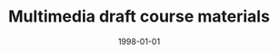 ---
# Documentation: https://wowchemy.com/docs/managing-content/

title: Multimedia draft course materials
subtitle: ''
summary: ''
authors:
- piasecki
tags: []
categories: []
date: '1998-01-01'
lastmod: 2022-10-07T05:08:43Z
featured: false
draft: false

# Featured image
# To use, add an image named `featured.jpg/png` to your page's folder.
# Focal points: Smart, Center, TopLeft, Top, TopRight, Left, Right, BottomLeft, Bottom, BottomRight.
image:
  caption: ''
  focal_point: ''
  preview_only: false

# Projects (optional).
#   Associate this post with one or more of your projects.
#   Simply enter your project's folder or file name without extension.
#   E.g. `projects = ["internal-project"]` references `content/project/deep-learning/index.md`.
#   Otherwise, set `projects = []`.
projects: []
publishDate: '2022-10-07T05:08:42.119037Z'
publication_types:
- '4'
abstract: ''
publication: ''
---